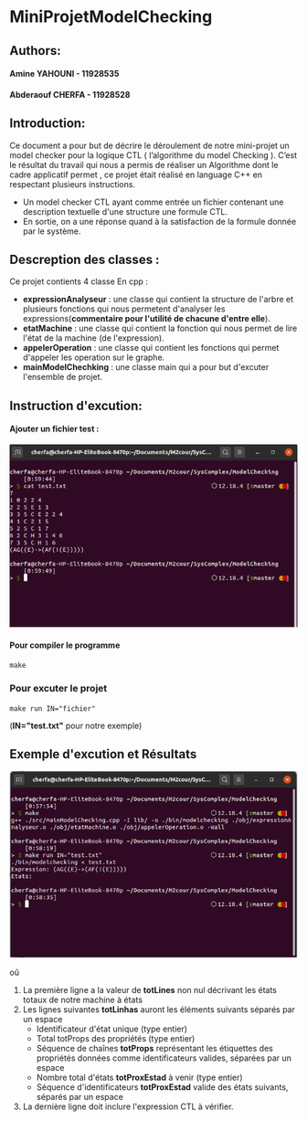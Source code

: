 # MiniProjetModelChecking

## Authors:

####	Amine YAHOUNI - 11928535

####	Abderaouf CHERFA - 11928528	

## Introduction:

Ce document a pour but de décrire le déroulement de notre mini-projet un model checker pour la logique CTL ( l’algorithme du model Checking ).
C’est le résultat du travail qui nous a permis de réaliser un Algorithme dont le cadre applicatif permet , ce projet était réalisé en language C++ en respectant plusieurs instructions.

- Un model checker CTL ayant comme entrée un fichier contenant une description textuelle d'une structure une formule CTL. 
- En sortie, on a une réponse quand à la satisfaction de la formule donnée par le système.

## Descreption des classes :

Ce projet contients 4 classe En cpp : 

- **expressionAnalyseur** : une classe qui contient la structure de l'arbre et plusieurs fonctions qui nous permetent d'analyser les expressions(**commentaire pour l'utilité de chacune d'entre elle**).
- **etatMachine** : une classe qui contient la fonction qui nous permet de lire l'état de la machine (de l'expression).
- **appelerOperation** : une classe qui contient les fonctions qui permet d'appeler les operation sur le graphe.
- **mainModelChechking** : une classe main qui a pour but d'excuter l'ensemble de projet.
## Instruction d'excution:

####	Ajouter un fichier test :


![testFile Image (Login!)](/images/exemplefile.png "exemple file")


####	Pour compiler le programme

	make
	
### Pour excuter le projet 
	 
	make run IN="fichier"
(**IN="test.txt"** pour notre exemple) 

## Exemple d'excution et Résultats

![sortie Image (Login!)](/images/exec.png "exemple file")

oû 
<ol>
<li>La première ligne a la valeur de <strong>totLines</strong>  non nul décrivant les états totaux de notre machine à états</li>
<li>
	Les lignes suivantes <strong>totLinhas</strong> auront les éléments suivants séparés par un espace
	<ul>
	<li>Identificateur d'état unique (type entier)</li>
	<li>Total totProps des propriétés (type entier)</li>
	<li>Séquence de chaînes <strong>totProps</strong> représentant les étiquettes des propriétés données comme identificateurs valides, séparées par un espace</li>
	<li>Nombre total d'états <strong>totProxEstad</strong> à venir (type entier)</li>
	<li>Séquence d'identificateurs <strong>totProxEstad</strong> valide des états suivants, séparés par un espace</li>
	</ul>
</li>
<li>La dernière ligne doit inclure l'expression CTL à vérifier.</li>
</ol>


